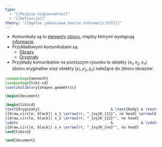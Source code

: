 ```yaml
---
type:
  - "[[Pojęcie niepierwotne]]"
  - "[[Definicje]]"
theory: "[[Ogólna jakościowa teoria informacji|OJTI]]"
---
```

- Komunikaty są to [elementy](LAI/ATP/Pojęcia%20pierwotne/Obiekt%20elementarny.md) [zbioru](Zbiór.md), między którymi występują [informacje](Informacja.md).
- Przykładowymi komunikatami są: 
	* [Obrazy](Obrazy.md)
	* [Oryginały](Oryginał.md)
- Przykłady komunikatów na poniższym rysunku to obiekty $(x_1, x_2, x_n)$ zbioru oryginałów oraz obiekty $(y_1, y_2, y_n)$ należące do zbioru obrazów:
```tikz
\usepackage{amsmath}
\usepackage{tikz-cd}
\usetikzlibrary{shapes.geometric}

\begin{document}

\begin{tikzcd}
\text{Oryginały}                                 & \text{Kody} & \text{Obrazy}            \\
|[draw,circle, black]| x_1 \arrow[rr, "_{xy}K_{11}", no head] \arrow[d, "_{x}I_{12}"', no head] &             & |[draw,circle, red]| y_1 \arrow[d, "_{y}I_{12}", no head] \\
|[draw,circle, black]| x_2 \arrow[rr, "_{xy}K_{22}"', no head]                      &             & |[draw,circle, red]| y_2                      \\
\vdots                                           &             & \vdots                   \\
|[draw,circle, black]| x_n \arrow[rr, "_{xy}K_{nn}"', no head]                      &             & |[draw,circle, red]| y_n                     
\end{tikzcd}

\end{document}
```
